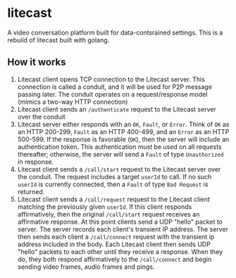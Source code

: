 # litecast
A video conversation platform built for data-contsrained settings. This is a rebuild of litecast built with golang.

## How it works
1. Litecast client opens TCP connection to the Litecast server. This connection is called a conduit, and it will be used for P2P message passing later. The conduit operates on a request/response model (mimics a two-way HTTP connection)
2. Litecast client sends an `/authenticate` request to the Litecast server over the conduit
3. Litecast server either responds with an `OK`, `Fault`, or `Error`. Think of `OK` as an HTTP 200-299, `Fault` as an HTTP 400-499, and an `Error` as an HTTP  500-599. If the response is favorable (`OK`), then the server will include an authentication token. This authentication *must* be used on all requests thereafter; otherwise, the server will send a `Fault` of type `Unauthorized` in response.
4. Litecast client sends a `/call/start` request to the Litecast server over the conduit. The request includes a target `userId` to call. If no such `userId` is currently connected, then a `Fault` of type `Bad Request` is returned.
5. Litecast client sends a `/call/request` request to the Litecast client matching the previously given `userId`. If this client responds affirmatively, then the original `/call/start` request receives an affirmative response. At this point clients send a UDP "hello" packet to server. The server records each client's transient IP address. The server then sends each client a `/call/connect` request with the transient ip address included in the body. Each Litecast client then sends UDP "hello" packets to each other until they receive a response. When they do, they both respond affirmatively to the `/call/connect` and begin sending video frames, audio frames and pings.

